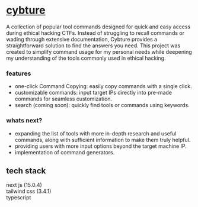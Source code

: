 # [cybture](https://cybture.vercel.app/)
A collection of popular tool commands designed for quick and easy access during ethical hacking CTFs. Instead of struggling to recall commands or wading through extensive documentation, Cybture provides a straightforward solution to find the answers you need. This project was created to simplify command usage for my personal needs while deepening my understanding of the tools commonly used in ethical hacking.
### features
- one-click Command Copying: easily copy commands with a single click.
- customizable commands: input target IPs directly into pre-made commands for seamless customization.
- search (coming soon): quickly find tools or commands using keywords.
### whats next?
- expanding the list of tools with more in-depth research and useful commands, along with sufficient information to make them truly helpful.
- providing users with more input options beyond the target machine IP.
- implementation of command generators.

## tech stack
next js (15.0.4)<br>
tailwind css (3.4.1)<br>
typescript
